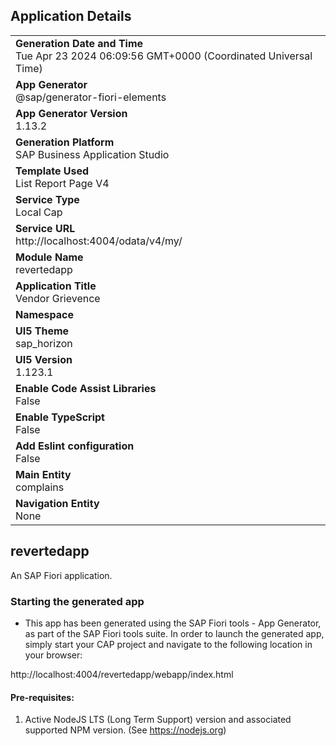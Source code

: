 ## Application Details
|               |
| ------------- |
|**Generation Date and Time**<br>Tue Apr 23 2024 06:09:56 GMT+0000 (Coordinated Universal Time)|
|**App Generator**<br>@sap/generator-fiori-elements|
|**App Generator Version**<br>1.13.2|
|**Generation Platform**<br>SAP Business Application Studio|
|**Template Used**<br>List Report Page V4|
|**Service Type**<br>Local Cap|
|**Service URL**<br>http://localhost:4004/odata/v4/my/
|**Module Name**<br>revertedapp|
|**Application Title**<br>Vendor Grievence|
|**Namespace**<br>|
|**UI5 Theme**<br>sap_horizon|
|**UI5 Version**<br>1.123.1|
|**Enable Code Assist Libraries**<br>False|
|**Enable TypeScript**<br>False|
|**Add Eslint configuration**<br>False|
|**Main Entity**<br>complains|
|**Navigation Entity**<br>None|

## revertedapp

An SAP Fiori application.

### Starting the generated app

-   This app has been generated using the SAP Fiori tools - App Generator, as part of the SAP Fiori tools suite.  In order to launch the generated app, simply start your CAP project and navigate to the following location in your browser:

http://localhost:4004/revertedapp/webapp/index.html

#### Pre-requisites:

1. Active NodeJS LTS (Long Term Support) version and associated supported NPM version.  (See https://nodejs.org)


